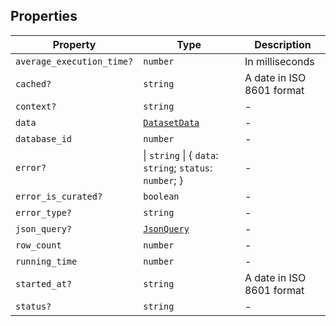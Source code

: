 ## Properties

| Property                                                      | Type                                                       | Description               |
| ------------------------------------------------------------- | ---------------------------------------------------------- | ------------------------- |
| <a id="average_execution_time"></a> `average_execution_time?` | `number`                                                   | In milliseconds           |
| <a id="cached"></a> `cached?`                                 | `string`                                                   | A date in ISO 8601 format |
| <a id="context"></a> `context?`                               | `string`                                                   | -                         |
| <a id="data"></a> `data`                                      | [`DatasetData`](DatasetData.md)                            | -                         |
| <a id="database_id"></a> `database_id`                        | `number`                                                   | -                         |
| <a id="error"></a> `error?`                                   | \| `string` \| \{ `data`: `string`; `status`: `number`; \} | -                         |
| <a id="error_is_curated"></a> `error_is_curated?`             | `boolean`                                                  | -                         |
| <a id="error_type"></a> `error_type?`                         | `string`                                                   | -                         |
| <a id="json_query"></a> `json_query?`                         | [`JsonQuery`](JsonQuery.md)                                | -                         |
| <a id="row_count"></a> `row_count`                            | `number`                                                   | -                         |
| <a id="running_time"></a> `running_time`                      | `number`                                                   | -                         |
| <a id="started_at"></a> `started_at?`                         | `string`                                                   | A date in ISO 8601 format |
| <a id="status"></a> `status?`                                 | `string`                                                   | -                         |

